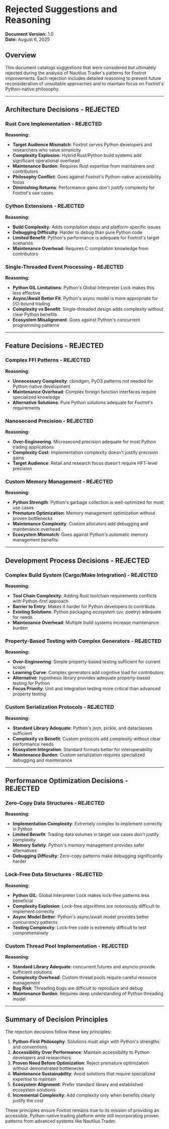 # Rejected Suggestions and Reasoning

**Document Version:** 1.0  
**Date:** August 6, 2025

## Overview

This document catalogs suggestions that were considered but ultimately rejected during the analysis of Nautilus Trader's patterns for Foxtrot improvements. Each rejection includes detailed reasoning to prevent future reconsideration of unsuitable approaches and to maintain focus on Foxtrot's Python-native philosophy.

---

## Architecture Decisions - REJECTED

### Rust Core Implementation - REJECTED

**Reasoning:**
- **Target Audience Mismatch**: Foxtrot serves Python developers and researchers who value simplicity
- **Complexity Explosion**: Hybrid Rust/Python build systems add significant operational overhead
- **Maintenance Burden**: Requires Rust expertise from maintainers and contributors
- **Philosophy Conflict**: Goes against Foxtrot's Python-native accessibility focus
- **Diminishing Returns**: Performance gains don't justify complexity for Foxtrot's use cases

### Cython Extensions - REJECTED

**Reasoning:**
- **Build Complexity**: Adds compilation steps and platform-specific issues
- **Debugging Difficulty**: Harder to debug than pure Python code
- **Limited Benefit**: Python's performance is adequate for Foxtrot's target scenarios
- **Maintenance Overhead**: Requires C compilation knowledge from contributors

### Single-Threaded Event Processing - REJECTED

**Reasoning:**
- **Python GIL Limitations**: Python's Global Interpreter Lock makes this less effective
- **Async/Await Better Fit**: Python's async model is more appropriate for I/O-bound trading
- **Complexity vs Benefit**: Single-threaded design adds complexity without clear Python benefits
- **Ecosystem Misalignment**: Goes against Python's concurrent programming patterns

---

## Feature Decisions - REJECTED

### Complex FFI Patterns - REJECTED

**Reasoning:**
- **Unnecessary Complexity**: cbindgen, PyO3 patterns not needed for Python-native development
- **Maintenance Overhead**: Complex foreign function interfaces require specialized knowledge
- **Alternative Solutions**: Pure Python solutions adequate for Foxtrot's requirements

### Nanosecond Precision - REJECTED

**Reasoning:**
- **Over-Engineering**: Microsecond precision adequate for most Python trading applications
- **Complexity Cost**: Implementation complexity doesn't justify precision gains
- **Target Audience**: Retail and research focus doesn't require HFT-level precision

### Custom Memory Management - REJECTED

**Reasoning:**
- **Python Strength**: Python's garbage collection is well-optimized for most use cases
- **Premature Optimization**: Memory management optimization without proven bottlenecks
- **Maintenance Complexity**: Custom allocators add debugging and maintenance overhead
- **Ecosystem Mismatch**: Goes against Python's automatic memory management benefits

---

## Development Process Decisions - REJECTED

### Complex Build System (Cargo/Make Integration) - REJECTED

**Reasoning:**
- **Tool Chain Complexity**: Adding Rust toolchain requirements conflicts with Python-first approach
- **Barrier to Entry**: Makes it harder for Python developers to contribute
- **Existing Solutions**: Python packaging ecosystem (uv, poetry) adequate for needs
- **Maintenance Overhead**: Multiple build systems increase maintenance burden

### Property-Based Testing with Complex Generators - REJECTED

**Reasoning:**
- **Over-Engineering**: Simple property-based testing sufficient for current scope
- **Learning Curve**: Complex generators add cognitive load for contributors
- **Alternative**: hypothesis library provides adequate property-based testing for Python
- **Focus Priority**: Unit and integration testing more critical than advanced property testing

### Custom Serialization Protocols - REJECTED

**Reasoning:**
- **Standard Library Adequate**: Python's json, pickle, and dataclasses sufficient
- **Complexity vs Benefit**: Custom protocols add complexity without clear performance needs
- **Ecosystem Integration**: Standard formats better for interoperability
- **Maintenance Burden**: Custom serialization requires specialized debugging and maintenance

---

## Performance Optimization Decisions - REJECTED

### Zero-Copy Data Structures - REJECTED

**Reasoning:**
- **Implementation Complexity**: Extremely complex to implement correctly in Python
- **Limited Benefit**: Trading data volumes in target use cases don't justify complexity
- **Memory Safety**: Python's memory management provides safer alternatives
- **Debugging Difficulty**: Zero-copy patterns make debugging significantly harder

### Lock-Free Data Structures - REJECTED

**Reasoning:**
- **Python GIL**: Global Interpreter Lock makes lock-free patterns less beneficial
- **Complexity Explosion**: Lock-free algorithms are notoriously difficult to implement correctly
- **Async Model Better**: Python's async/await model provides better concurrency patterns
- **Testing Complexity**: Lock-free code is extremely difficult to test comprehensively

### Custom Thread Pool Implementation - REJECTED

**Reasoning:**
- **Standard Library Adequate**: concurrent.futures and asyncio provide sufficient solutions
- **Complexity Overhead**: Custom thread pools require careful resource management
- **Bug Risk**: Threading bugs are difficult to reproduce and debug
- **Maintenance Burden**: Requires deep understanding of Python threading model

---

## Summary of Decision Principles

The rejection decisions follow these key principles:

1. **Python-First Philosophy**: Solutions must align with Python's strengths and conventions
2. **Accessibility Over Performance**: Maintain accessibility to Python developers and researchers
3. **Proven Need Before Optimization**: Reject premature optimization without demonstrated bottlenecks
4. **Maintenance Sustainability**: Avoid solutions that require specialized expertise to maintain
5. **Ecosystem Alignment**: Prefer standard library and established ecosystem solutions
6. **Incremental Complexity**: Add complexity only when benefits clearly justify the cost

These principles ensure Foxtrot remains true to its mission of providing an accessible, Python-native trading platform while still incorporating proven patterns from advanced systems like Nautilus Trader.